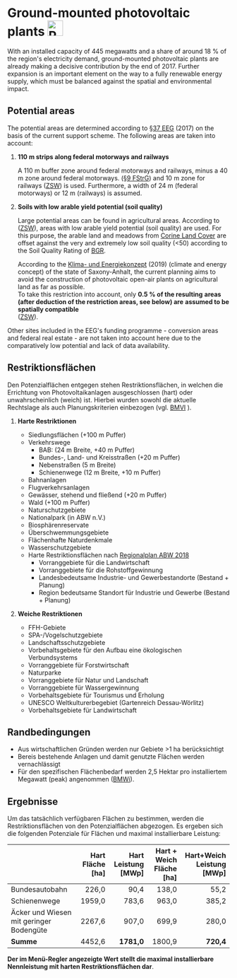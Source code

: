 # Ground-mounted photovoltaic plants <img src="../../static/stemp_abw/img/energy_icons/Stromerzeuger_Photovoltaik_technologieneutral.svg" alt="PVA" width="35">

With an installed capacity of 445 megawatts and a share of around 18 % 
of the region's electricity demand, ground-mounted photovoltaic 
plants are already making a decisive contribution by the end of 2017. Further
expansion is an important element on the way to a fully renewable energy 
supply, which must be balanced against the spatial and environmental impact.


## Potential areas

The potential areas are determined according to 
<a href="https://www.gesetze-im-internet.de/eeg_2014/__37.html" target="_blank">§37 EEG</a> 
(2017) on the basis of the current support scheme. 
The following areas are taken into account:

1. **110 m strips along federal motorways and railways**
  
    A 110 m buffer zone around federal motorways and railways, 
    minus a 40 m zone around federal motorways.
    (<a href="https://www.gesetze-im-internet.de/fstrg/__9.html" target="_blank">§9 FStrG</a>)
    and 10 m zone for railways
    (<a href="https://www.erneuerbare-energien.de/EE/Redaktion/DE/Downloads/bmwi_de/bericht-eeg-4-solar.pdf?__blob=publicationFile&v=4" target="_blank">ZSW</a>)
    is used. Furthermore, a width of 24 m (federal motorways) or 12 m (railways) 
    is assumed.
    
2. **Soils with low arable yield potential (soil quality)**
    
    Large potential areas can be found in agricultural areas. According to
    (<a href="https://www.zsw-bw.de/fileadmin/user_upload/PDFs/Aktuelles/2019/politischer-dialog-pv-freiflaechenanlagen-studie-333788.pdf" target="_blank">ZSW</a>),
    areas with low arable yield potential (soil quality) are used.
    For this purpose, the arable land and meadows from
    <a href="https://land.copernicus.eu/pan-european/corine-land-cover/clc2018" target="_blank">Corine Land Cover</a>
    are offset against the very and extremely low soil quality (<50) 
    according to the Soil Quality Rating of
    <a href="https://www.bgr.bund.de/DE/Themen/Boden/Ressourcenbewertung/Ertragspotential/Ertragspotential_node.html"         target="_blank">BGR</a>.
    
    According to the <a href="https://mule.sachsen-anhalt.de/fileadmin/Bibliothek/Politik_und_Verwaltung/MLU/MLU/04_Energie/Klimaschutz/00_Startseite_Klimaschutz/190205_Klima-_und_Energiekonzept_Sachsen-Anhalt.pdf" target="_blank">Klima- und Energiekonzept</a> (2019) (climate and energy concept)
    of the state of Saxony-Anhalt, the current planning aims to avoid
    the construction of photovoltaic open-air plants on agricultural 
    land as far as possible.  
    To take this restriction into account, only **0.5 % of the resulting** 
    **areas (after deduction of the restriction areas, see below) are** 
    **assumed to be spatially compatible**  
    (<a href="https://www.zsw-bw.de/fileadmin/user_upload/PDFs/Aktuelles/2019/politischer-dialog-pv-freiflaechenanlagen-studie-333788.pdf" target="_blank">ZSW</a>).
        
Other sites included in the EEG's funding programme - conversion areas
and federal real estate - are not taken into account here due to the comparatively
low potential and lack of data availability.

## Restriktionsflächen

Den Potenzialflächen entgegen stehen Restriktionsflächen, in welchen die
Errichtung von Photovoltaikanlagen ausgeschlossen (hart) oder
unwahrscheinlich (weich) ist. Hierbei wurden sowohl die aktuelle Rechtslage als
auch Planungskriterien einbezogen (vgl.
<a href="https://www.bbr.bund.de/BBSR/DE/Veroeffentlichungen/ministerien/BMVI/BMVIOnline/2015/DL_BMVI_Online_08_15.pdf?__blob=publicationFile&v=2" target="_blank">BMVI</a>
). 

1. **Harte Restriktionen**
    - Siedlungsflächen (+100 m Puffer) 
    - Verkehrswege
        - BAB: (24 m Breite, +40 m Puffer)
        - Bundes-, Land- und Kreisstraßen (+20 m Puffer)
        - Nebenstraßen  (5 m Breite)
        - Schienenwege (12 m Breite, +10 m Puffer)
    - Bahnanlagen
    - Flugverkehrsanlagen
    - Gewässer, stehend und fließend (+20 m Puffer)
    - Wald (+100 m Puffer)
    - Naturschutzgebiete
    - Nationalpark (in ABW n.V.)
    - Biosphärenreservate
    - Überschwemmungsgebiete
    - Flächenhafte Naturdenkmale
    - Wasserschutzgebiete
    - Harte Restriktionsflächen nach
    <a href="https://www.planungsregion-abw.de/wp-content/uploads/2019/05/REP-ABW_2018_Text.pdf" target="_blank">Regionalplan ABW 2018</a>
        - Vorranggebiete für die Landwirtschaft
        - Vorranggebiete für die Rohstoffgewinnung
        - Landesbedeutsame Industrie- und Gewerbestandorte (Bestand + Planung)
        - Region bedeutsame Standort für Industrie und Gewerbe (Bestand + Planung)
    
2. **Weiche Restriktionen**
    - FFH-Gebiete
    - SPA-/Vogelschutzgebiete
    - Landschaftsschutzgebiete
    - Vorbehaltsgebiete für den Aufbau eine ökologischen Verbundsystems
    - Vorranggebiete für Forstwirtschaft
    - Naturparke
    - Vorranggebiete für Natur und Landschaft
    - Vorranggebiete für Wassergewinnung
    - Vorbehaltsgebiete für Tourismus und Erholung
    - UNESCO Weltkulturerbegebiet (Gartenreich Dessau-Wörlitz)
    - Vorbehaltsgebiete für Landwirtschaft

## Randbedingungen

- Aus wirtschaftlichen Gründen werden nur Gebiete >1 ha berücksichtigt
- Bereis bestehende Anlagen und damit genutzte Flächen werden vernachlässigt
- Für den spezifischen Flächenbedarf werden 2,5 Hektar pro installiertem
  Megawatt (peak) angenommen
  (<a href="https://www.bmwi.de/Redaktion/DE/Downloads/B/berichtsmodul-2-modelle-und-modellverbund.pdf?__blob=publicationFile&v=6" target="_blank">BMWi</a>).

## Ergebnisse

Um das tatsächlich verfügbaren Flächen zu bestimmen, werden die
Restriktionsflächen von den Potenzialflächen abgezogen. Es ergeben sich die
folgenden Potenziale für Flächen und maximal installierbare Leistung:

|                                         | Hart<br/>Fläche [ha]<br/> | Hart<br/>Leistung [MWp] | Hart + Weich<br/>Fläche [ha] | Hart+Weich<br/>Leistung [MWp] |
| --------------------------------------- | -----------:| -----------------------------:| -----------:| -----------------------------:|
| Bundesautobahn                          |       226,0 |                          90,4 |       138,0 |                          55,2 |
| Schienenwege                            |      1959,0 |                         783,6 |       963,0 |                         385,2 |
| Äcker und Wiesen mit geringer Bodengüte |      2267,6 |                         907,0 |       699,9 |                         280,0 |
| **Summe**                               |      4452,6 |                    **1781,0** |      1800,9 |                     **720,4** |

**Der im Menü-Regler angezeigte Wert stellt die maximal installierbare
Nennleistung mit harten Restriktionsflächen dar**.
